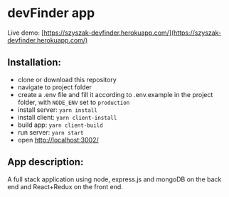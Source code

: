 # devFinder app

Live demo: [https://szyszak-devfinder.herokuapp.com/](https://szyszak-devfinder.herokuapp.com/)

## Installation:

- clone or download this repository
- navigate to project folder
- create a .env file and fill it according to .env.example in the project folder, with `NODE_ENV` set to `production`
- install server: `yarn install`
- install client: `yarn client-install`
- build app: `yarn client-build`
- run server: `yarn start`
- open [http://localhost:3002/](http://localhost:3000/)

## App description:

A full stack application using node, express.js and mongoDB on the back end and React+Redux on the front end.
